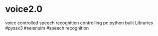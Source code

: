 # voice2.0
voice controlled speech recognition controlling pc
python built
Libraries
#pyssx3
#selenuim
#speech recognition
